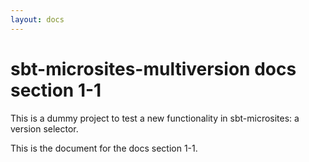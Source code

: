 ```yaml
---
layout: docs
---
```


# sbt-microsites-multiversion docs section 1-1

This is a dummy project to test a new functionality in sbt-microsites: a version selector.

This is the document for the docs section 1-1.
